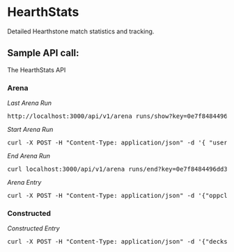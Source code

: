 HearthStats
===========

Detailed Hearthstone match statistics and tracking.


Sample API call:
----------------

The HearthStats API

### Arena

*Last Arena Run*
<pre>
http://localhost:3000/api/v1/arena_runs/show?key=0e7f8484496dd312c589ef21a507c393
</pre>

*Start Arena Run*
<pre>
curl -X POST -H "Content-Type: application/json" -d '{ "userclass":"Rogue" }' localhost:3000/api/v1/arena_runs/new?key=0e7f8484496dd312c589ef21a507c393
</pre>

*End Arena Run*
<pre>
curl localhost:3000/api/v1/arena_runs/end?key=0e7f8484496dd312c589ef21a507c393
</pre>

*Arena Entry*
<pre>
curl -X POST -H "Content-Type: application/json" -d '{"oppclass":"Shaman","win":"false","gofirst":"true"}' localhost:3000/api/v1/arenas/new?key=0e7f8484496dd312c589ef21a507c393
</pre>

### Constructed

*Constructed Entry*
<pre>
curl -X POST -H "Content-Type: application/json" -d '{"deckslot":1,"oppclass":"Shaman","win":"false","gofirst":"true", "notes":"supernotes hoho"}' localhost:3000/api/v1/constructeds/new?key=0e7f8484496dd312c589ef21a507c393
</pre>

